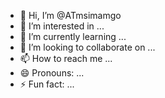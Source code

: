 - 👋 Hi, I’m @ATmsimamgo
- 👀 I’m interested in ...
- 🌱 I’m currently learning ...
- 💞️ I’m looking to collaborate on ...
- 📫 How to reach me ...
- 😄 Pronouns: ...
- ⚡ Fun fact: ...

<!---
ATmsimamgo/ATmsimamgo is a ✨ special ✨ repository because its `README.md` (this file) appears on your GitHub profile.
You can click the Preview link to take a look at your changes.
--->
